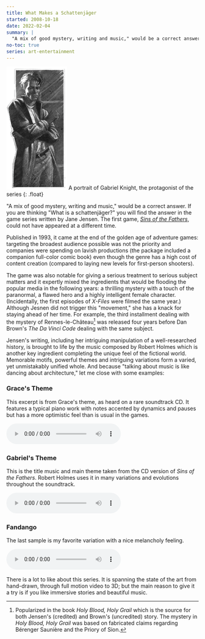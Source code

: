 ```yaml
---
title: What Makes a Schattenjäger
started: 2008-10-18
date: 2022-02-04
summary: |
  "A mix of good mystery, writing and music," would be a correct answer. If you are thinking "What is a schattenjäger?" you will find the answer in the game series written by Jane Jensen. The first game, *Sins of the Fathers*, could not have appeared at a different time.
no-toc: true
series: art-entertainment
---
```


![A drawing of Gabriel Knight, the protagonist of the series](../img/gabrielknight.png)
A portrait of Gabriel Knight, the protagonist of the series
{: .float}

"A mix of good mystery, writing and music," would be a correct answer. If you are thinking "What is a schattenjäger?" you will find the answer in the game series written by Jane Jensen. The first game, [*Sins of the Fathers*](http://www.mobygames.com/game/gabriel-knight-sins-of-the-fathers "Game information at MobyGames"), could not have appeared at a different time.

Published in 1993, it came at the end of the golden age of adventure games: targeting the broadest audience possible was not the priority and companies were spending on lavish productions (the package included a companion full-color comic book) even though the genre has a high cost of content creation (compared to laying new levels for first-person shooters).

The game was also notable for giving a serious treatment to serious subject matters and it expertly mixed the ingredients that would be flooding the popular media in the following years: a thrilling mystery with a touch of the paranormal, a flawed hero and a highly intelligent female character. (Incidentally, the first episodes of _X-Files_ were filmed the same year.) Although Jesnen did not trigger this "movement," she has a knack for staying ahead of her time. For example, the third installment dealing with the mystery of Rennes-le-Château[^note] was released four years before Dan Brown's _The Da&nbsp;Vinci Code_ dealing with the same subject.

[^note]: Popularized in the book _Holy Blood, Holy Grail_ which is the source for both Jensen's (credited) and Brown's (uncredited) story. The mystery in  _Holy Blood, Holy Grail_ was based on fabricated claims regarding Bérenger Saunière and the Priory of Sion.

Jensen's writing, including her intriguing manipulation of a well-researched history, is brought to life by the music composed by Robert Holmes which is another key ingredient completing the unique feel of the fictional world. Memorable motifs, powerful themes and intriguing variations form a varied, yet unmistakably unified whole. And because "talking about music is like dancing about architecture," let me close with some examples:

### Grace's Theme

This excerpt is from Grace's theme, as heard on a rare soundtrack CD. It features a typical piano work with notes accented by dynamics and pauses but has a more optimistic feel than is usual in the games.

<audio controls="controls">
    <source src="/assets/audio/grace_sample.mp3" type="audio/mpeg">
    <source src="/assets/audio/grace_sample.ogg" type="audio/ogg">
    Your browser does not support the HTML5 Audio element.
</audio>

### Gabriel's Theme

This is the title music and main theme taken from the CD version of _Sins of the Fathers_. Robert Holmes uses it in many variations and evolutions throughout the soundtrack.

<audio controls="controls">
    <source src="/assets/audio/gabriel_theme_sample.mp3" type="audio/mpeg">
    <source src="/assets/audio/gabriel_theme_sample.ogg" type="audio/ogg">
    Your browser does not support the HTML5 Audio element.
</audio>

### Fandango

The last sample is my favorite variation with a nice melancholy feeling.

<audio controls="controls">
    <source src="/assets/audio/fandango.mp3" type="audio/mpeg">
    <source src="/assets/audio/fandango.ogg" type="audio/ogg">
    Your browser does not support the HTML5 Audio element.
</audio>

<br />

There is a lot to like about this series. It is spanning the state of the art from hand-drawn, through full motion video to 3D; but the main reason to give it a try is if you like immersive stories and beautiful music.
